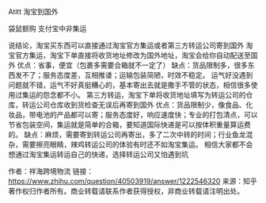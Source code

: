 Atitt 淘宝到国外

袋鼠额购
支付宝中非集运

说结论，淘宝买东西可以直接通过淘宝官方集运或者第三方转运公司寄到国外
淘宝官方集运，淘宝下单直接将收货地址修改为国外地址，淘宝会给你自动配送至国外
优点：省事，便宜（包裹多需要合箱就不一定了）
缺点：货品限制多，很多东西发不了；服务态度差，互相推诿；运输包装简陋，时效不稳定。
运气好没遇到问题就不错，运气不好真挺糟心的，基本寄出去就是撒手不管的状态，相信很多使用过集运的怨念都不小。
第三方转运，淘宝下单将收货地址填写为转运公司的仓库，转运公司仓库收到货检查无误后再寄到国外
优点：货品限制少，像食品、化妆品，带电池的产品都可以寄；服务态度好，响应速度快；专业的打包清点，可以节省包装空间，集运就是简单的合箱，要知道国际快递是可以按体积重量算运费的。
缺点：麻烦，需要寄到转运公司再寄出，多了二次中转的时间；行业鱼龙混杂，需要擦亮眼睛，辣鸡转运公司的体验有时还不如淘宝集运。
相信大家都不会想通过淘宝集运转运自己的快递，选择转运公司又怕遇到坑


作者：祥海跨境物流
链接：https://www.zhihu.com/question/40503919/answer/1222546320
来源：知乎
著作权归作者所有。商业转载请联系作者获得授权，非商业转载请注明出处。

